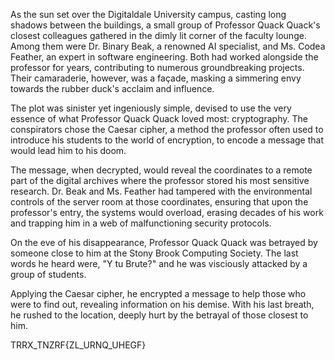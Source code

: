 As the sun set over the Digitaldale University campus, casting long shadows between the buildings, a small group of Professor Quack Quack's closest colleagues 
gathered in the dimly lit corner of the faculty lounge. Among them were Dr. Binary Beak, a renowned AI specialist, and Ms. Codea Feather, an expert in software 
engineering. Both had worked alongside the professor for years, contributing to numerous groundbreaking projects. Their camaraderie, however, was a façade, masking a 
simmering envy towards the rubber duck's acclaim and influence.

The plot was sinister yet ingeniously simple, devised to use the very essence of what Professor Quack Quack loved most: cryptography. 
The conspirators chose the Caesar cipher, a method the professor often used to introduce his students to the world of encryption, to 
encode a message that would lead him to his doom.

The message, when decrypted, would reveal the coordinates to a remote part of the digital archives where the professor stored his most 
sensitive research. Dr. Beak and Ms. Feather had tampered with the environmental controls of the server room at those coordinates, 
ensuring that upon the professor's entry, the systems would overload, erasing decades of his work and trapping him in a web of 
malfunctioning security protocols.

On the eve of his disappearance, Professor Quack Quack was betrayed by someone close to him at the Stony Brook Computing Society. The last words he heard were,
"Y tu Brute?" and he was visciously attacked by a group of students.

Applying the Caesar cipher, he encrypted a message to help those who were to find out, revealing information on his demise. With his last breath, he rushed to the location, deeply hurt by the betrayal of those closest to him.

TRRX_TNZRF{ZL_URNQ_UHEGF}